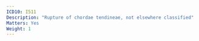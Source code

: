 ```yaml
---
ICD10: I511
Description: "Rupture of chordae tendineae, not elsewhere classified"
Matters: Yes
Weight: 1
---
```

